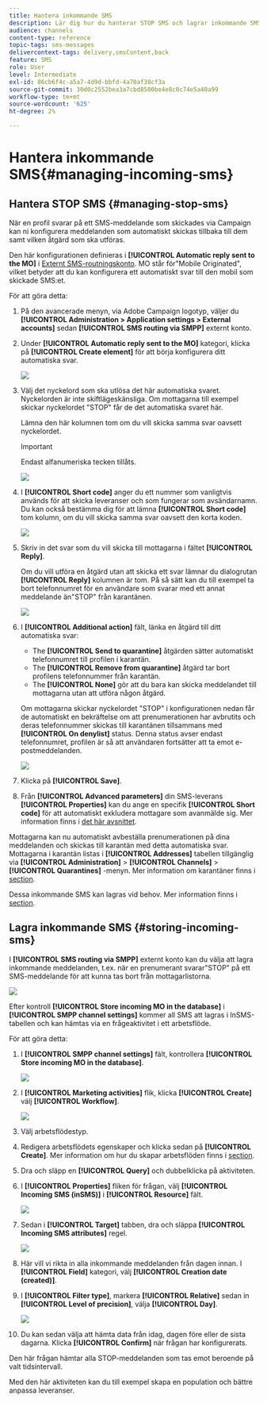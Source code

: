 ```yaml
---
title: Hantera inkommande SMS
description: Lär dig hur du hanterar STOP SMS och lagrar inkommande SMS i Adobe Campaign.
audience: channels
content-type: reference
topic-tags: sms-messages
delivercontext-tags: delivery,smsContent,back
feature: SMS
role: User
level: Intermediate
exl-id: 86cb6f4c-a5a7-4d9d-bbfd-4a70af38cf3a
source-git-commit: 30d0c2552bea3a7cbd8500be4e8c0c74e5a40a99
workflow-type: tm+mt
source-wordcount: '625'
ht-degree: 2%

---
```


# Hantera inkommande SMS{#managing-incoming-sms}

## Hantera STOP SMS {#managing-stop-sms}

När en profil svarar på ett SMS-meddelande som skickades via Campaign kan ni konfigurera meddelanden som automatiskt skickas tillbaka till dem samt vilken åtgärd som ska utföras.

Den här konfigurationen definieras i **[!UICONTROL Automatic reply sent to the MO]** i [Externt SMS-routningskonto](../../administration/using/configuring-sms-channel.md#defining-an-sms-routing). MO står för&quot;Mobile Originated&quot;, vilket betyder att du kan konfigurera ett automatiskt svar till den mobil som skickade SMS:et.

För att göra detta:

1. På den avancerade menyn, via Adobe Campaign logotyp, väljer du **[!UICONTROL Administration > Application settings > External accounts]** sedan **[!UICONTROL SMS routing via SMPP]** externt konto.
1. Under **[!UICONTROL Automatic reply sent to the MO]** kategori, klicka på **[!UICONTROL Create element]** för att börja konfigurera ditt automatiska svar.

   ![](assets/sms_mo_1.png)

1. Välj det nyckelord som ska utlösa det här automatiska svaret. Nyckelorden är inte skiftlägeskänsliga. Om mottagarna till exempel skickar nyckelordet &quot;STOP&quot; får de det automatiska svaret här.

   Lämna den här kolumnen tom om du vill skicka samma svar oavsett nyckelordet.

   >[!IMPORTANT]
   >
   >Endast alfanumeriska tecken tillåts.

   ![](assets/sms_mo_2.png)

1. I **[!UICONTROL Short code]** anger du ett nummer som vanligtvis används för att skicka leveranser och som fungerar som avsändarnamn. Du kan också bestämma dig för att lämna **[!UICONTROL Short code]** tom kolumn, om du vill skicka samma svar oavsett den korta koden.

   ![](assets/sms_mo_4.png)

1. Skriv in det svar som du vill skicka till mottagarna i fältet **[!UICONTROL Reply]**.

   Om du vill utföra en åtgärd utan att skicka ett svar lämnar du dialogrutan **[!UICONTROL Reply]** kolumnen är tom. På så sätt kan du till exempel ta bort telefonnumret för en användare som svarar med ett annat meddelande än&quot;STOP&quot; från karantänen.

   ![](assets/sms_mo_3.png)

1. I **[!UICONTROL Additional action]** fält, länka en åtgärd till ditt automatiska svar:

   * The **[!UICONTROL Send to quarantine]** åtgärden sätter automatiskt telefonnumret till profilen i karantän.
   * The **[!UICONTROL Remove from quarantine]** åtgärd tar bort profilens telefonnummer från karantän.
   * The **[!UICONTROL None]** gör att du bara kan skicka meddelandet till mottagarna utan att utföra någon åtgärd.

   Om mottagarna skickar nyckelordet &quot;STOP&quot; i konfigurationen nedan får de automatiskt en bekräftelse om att prenumerationen har avbrutits och deras telefonnummer skickas till karantänen tillsammans med **[!UICONTROL On denylist]** status. Denna status avser endast telefonnumret, profilen är så att användaren fortsätter att ta emot e-postmeddelanden.

   ![](assets/sms_mo.png)

1. Klicka på **[!UICONTROL Save]**.

1. Från **[!UICONTROL Advanced parameters]** din SMS-leverans **[!UICONTROL Properties]** kan du ange en specifik **[!UICONTROL Short code]** för att automatiskt exkludera mottagare som avanmälde sig. Mer information finns i [det här avsnittet](../../administration/using/configuring-sms-channel.md#configuring-sms-properties).

Mottagarna kan nu automatiskt avbeställa prenumerationen på dina meddelanden och skickas till karantän med detta automatiska svar. Mottagarna i karantän listas i **[!UICONTROL Addresses]** tabellen tillgänglig via **[!UICONTROL Administration]** > **[!UICONTROL Channels]** > **[!UICONTROL Quarantines]** -menyn. Mer information om karantäner finns i [section](../../sending/using/understanding-quarantine-management.md).

Dessa inkommande SMS kan lagras vid behov. Mer information finns i [section](#storing-incoming-sms).

## Lagra inkommande SMS {#storing-incoming-sms}

I **[!UICONTROL SMS routing via SMPP]** externt konto kan du välja att lagra inkommande meddelanden, t.ex. när en prenumerant svarar&quot;STOP&quot; på ett SMS-meddelande för att kunna tas bort från mottagarlistorna.

![](assets/sms_config_mo_1.png)

Efter kontroll **[!UICONTROL Store incoming MO in the database]** i **[!UICONTROL SMPP channel settings]** kommer all SMS att lagras i InSMS-tabellen och kan hämtas via en frågeaktivitet i ett arbetsflöde.

För att göra detta:

1. I **[!UICONTROL SMPP channel settings]** fält, kontrollera **[!UICONTROL Store incoming MO in the database]**.

   ![](assets/sms_config_mo_2.png)

1. I **[!UICONTROL Marketing activities]** flik, klicka **[!UICONTROL Create]** välj **[!UICONTROL Workflow]**.

   ![](assets/sms_config_mo_3.png)

1. Välj arbetsflödestyp.
1. Redigera arbetsflödets egenskaper och klicka sedan på **[!UICONTROL Create]**. Mer information om hur du skapar arbetsflöden finns i [section](../../automating/using/building-a-workflow.md).
1. Dra och släpp en **[!UICONTROL Query]** och dubbelklicka på aktiviteten.
1. I **[!UICONTROL Properties]** fliken för frågan, välj **[!UICONTROL Incoming SMS (inSMS)]** i **[!UICONTROL Resource]** fält.

   ![](assets/sms_config_mo_4.png)

1. Sedan i **[!UICONTROL Target]** tabben, dra och släppa **[!UICONTROL Incoming SMS attributes]** regel.

   ![](assets/sms_config_mo_5.png)

1. Här vill vi rikta in alla inkommande meddelanden från dagen innan. I **[!UICONTROL Field]** kategori, välj **[!UICONTROL Creation date (created)]**.
1. I **[!UICONTROL Filter type]**, markera **[!UICONTROL Relative]** sedan in **[!UICONTROL Level of precision]**, välja **[!UICONTROL Day]**.

   ![](assets/sms_config_mo_6.png)

1. Du kan sedan välja att hämta data från idag, dagen före eller de sista dagarna. Klicka **[!UICONTROL Confirm]** när frågan har konfigurerats.

Den här frågan hämtar alla STOP-meddelanden som tas emot beroende på valt tidsintervall.

Med den här aktiviteten kan du till exempel skapa en population och bättre anpassa leveranser.
